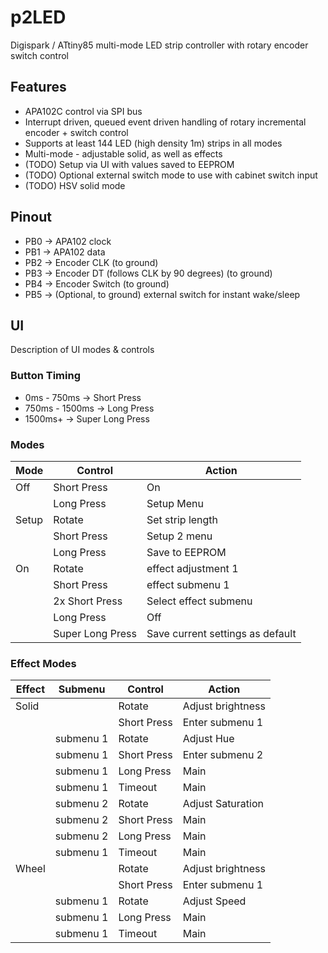 # p2LED
Digispark / ATtiny85 multi-mode LED strip controller with rotary encoder switch control

## Features
- APA102C control via SPI bus
- Interrupt driven, queued event driven handling of rotary incremental encoder + switch control
- Supports at least 144 LED (high density 1m) strips in all modes
- Multi-mode - adjustable solid, as well as effects
- (TODO) Setup via UI with values saved to EEPROM
- (TODO) Optional external switch mode to use with cabinet switch input
- (TODO) HSV solid mode

## Pinout
- PB0 -> APA102 clock 
- PB1 -> APA102 data
- PB2 -> Encoder CLK (to ground)
- PB3 -> Encoder DT (follows CLK by 90 degrees) (to ground)
- PB4 -> Encoder Switch (to ground)
- PB5 -> (Optional, to ground) external switch for instant wake/sleep

## UI
Description of UI modes & controls

### Button Timing
- 0ms - 750ms    -> Short Press
- 750ms - 1500ms -> Long Press
- 1500ms+        -> Super Long Press

### Modes
| Mode        | Control     | Action |
|-------------|-------------|--------|
| Off | Short Press | On |
|     | Long Press  | Setup Menu |
| Setup | Rotate      | Set strip length |
|       | Short Press | Setup 2 menu |
|       | Long Press  | Save to EEPROM |
| On | Rotate           | effect adjustment 1 |
|    | Short Press      | effect submenu 1 |
|    | 2x Short Press   | Select effect submenu |
|    | Long Press       | Off |
|    | Super Long Press | Save current settings as default |

### Effect Modes
| Effect | Submenu | Control | Action |
|--------|---------|---------|--------|
| Solid  | | Rotate      | Adjust brightness |
|        | | Short Press | Enter submenu 1   |
|        | submenu 1 | Rotate      | Adjust Hue      |
|        | submenu 1 | Short Press | Enter submenu 2 |
|        | submenu 1 | Long Press  | Main            |
|        | submenu 1 | Timeout     | Main            |
|        | submenu 2 | Rotate      | Adjust Saturation |
|        | submenu 2 | Short Press | Main              |
|        | submenu 2 | Long Press  | Main              |
|        | submenu 1 | Timeout     | Main              |
| Wheel  | | Rotate      | Adjust brightness |
|        | | Short Press | Enter submenu 1   |
|        | submenu 1 | Rotate      | Adjust Speed |
|        | submenu 1 | Long Press  | Main         |
|        | submenu 1 | Timeout     | Main         |

